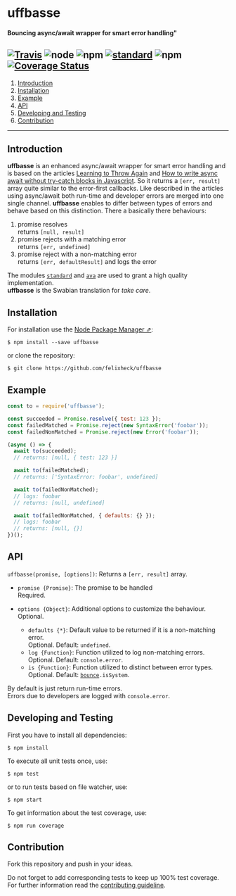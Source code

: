 # uffbasse
#### Bouncing async/await wrapper for smart error handling"


[![Travis](https://img.shields.io/travis/felixheck/uffbasse.svg)](https://travis-ci.org/felixheck/uffbasse/builds/) ![node](https://img.shields.io/node/v/uffbasse.svg) ![npm](https://img.shields.io/npm/dt/uffbasse.svg) [![standard](https://img.shields.io/badge/code_style-standard-brightgreen.svg)](http://standardjs.com/) ![npm](https://img.shields.io/npm/l/uffbasse.svg) [![Coverage Status](https://coveralls.io/repos/github/felixheck/uffbasse/badge.svg?branch=master)](https://coveralls.io/github/felixheck/uffbasse?branch=master)
---

1. [Introduction](#introduction)
2. [Installation](#installation)
3. [Example](#example)
4. [API](#api)
5. [Developing and Testing](#developing-and-testing)
6. [Contribution](#contribution)

---

## Introduction
**uffbasse** is an enhanced async/await wrapper for smart error handling and is based on the articles [Learning to Throw Again](https://hueniverse.com/learning-to-throw-again-79b498504d28) and 
[How to write async await without try-catch blocks in Javascript](https://blog.grossman.io/how-to-write-async-await-without-try-catch-blocks-in-javascript/). So it returns a `[err, result]` array quite similar to the error-first callbacks. Like described in the articles using async/await both run-time and developer errors are merged into one single channel. **uffbasse** enables to differ between types of errors and behave based on this distinction. There a basically there behaviours:

1. promise resolves  
returns `[null, result]`
2. promise rejects with a matching error  
returns `[err, undefined]`
3. promise reject with a non-matching error  
returns `[err, defaultResult]` and logs the error

The modules [`standard`](https://standardjs.com/) and [`ava`](https://github.com/avajs/ava) are used to grant a high quality implementation.<br/>
**uffbasse** is the Swabian translation for *take care*.

## Installation
For installation use the [Node Package Manager ⇗](https://github.com/npm/npm):
```
$ npm install --save uffbasse
```

or clone the repository:
```
$ git clone https://github.com/felixheck/uffbasse
```

## Example
``` js
const to = require('uffbasse');

const succeeded = Promise.resolve({ test: 123 });
const failedMatched = Promise.reject(new SyntaxError('foobar'));
const failedNonMatched = Promise.reject(new Error('foobar'));

(async () => {
  await to(succeeded);
  // returns: [null, { test: 123 }]

  await to(failedMatched);
  // returns: ['SyntaxError: foobar', undefined]

  await to(failedNonMatched);
  // logs: foobar
  // returns: [null, undefined]

  await to(failedNonMatched, { defaults: {} });
  // logs: foobar
  // returns: [null, {}]
})();
```

## API
`uffbasse(promise, [options])`: Returns a `[err, result]` array.

- `promise {Promise}`: The promise to be handled  
Required.
- `options {Object}`: Additional options to customize the behaviour.  
Optional.


  - `defaults {*}`: Default value to be returned if it is a non-matching error.  
  Optional. Default: `undefined`.
  - `log {Function}`: Function utilized to log non-matching errors.  
  Optional. Default: `console.error`.
  - `is {Function}`: Function utilized to distinct between error types.  
  Optional. Default: [`bounce`](https://github.com/hapijs/bounce)`.isSystem`.

By default is just return run-time errors.  
Errors due to developers are logged with `console.error`.

## Developing and Testing
First you have to install all dependencies:
```
$ npm install
```

To execute all unit tests once, use:
```
$ npm test
```

or to run tests based on file watcher, use:
```
$ npm start
```

To get information about the test coverage, use:
```
$ npm run coverage
```

## Contribution
Fork this repository and push in your ideas.

Do not forget to add corresponding tests to keep up 100% test coverage.<br/>
For further information read the [contributing guideline](CONTRIBUTING.md).
